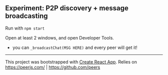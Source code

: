 ## Experiment: P2P discovery + message broadcasting

Run with `npm start`

Open at least 2 windows, and open Developer Tools.
- you can `_broadcastChat(MSG HERE)` and every peer will get it!

------------------

This project was bootstrapped with [Create React App](https://github.com/facebook/create-react-app).
Relies on https://peerjs.com/ | https://github.com/peers
